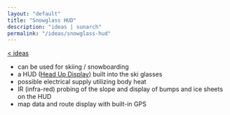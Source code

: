 ```yaml
---
layout: "default"
title: "Snowglass HUD"
description: "ideas | sunarch"
permalink: "/ideas/snowglass-hud"
---
```

[< ideas](ideas.md)

- can be used for skiing / snowboarding
- a HUD ([Head Up Display](https://en.wikipedia.org/wiki/Head-up_display)) built into the ski glasses
- possible electrical supply utilizing body heat
- IR (infra-red) probing of the slope and display of bumps and ice sheets on the HUD
- map data and route display with built-in GPS
